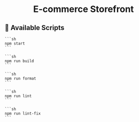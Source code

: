 <h1 align="center">
  E-commerce Storefront
</h1>

## 🚀 Available Scripts

    ```sh
    npm start
    ```

    ```sh
    npm run build
    ```

    ```sh
    npm run format
    ```

    ```sh
    npm run lint
    ```

    ```sh
    npm run lint-fix
    ```

